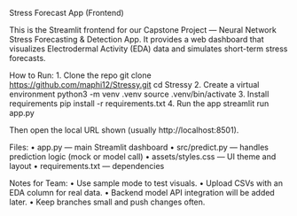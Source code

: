 Stress Forecast App (Frontend)

This is the Streamlit frontend for our Capstone Project — Neural Network Stress Forecasting & Detection App.
It provides a web dashboard that visualizes Electrodermal Activity (EDA) data and simulates short-term stress forecasts.

How to Run:
	1.	Clone the repo
git clone https://github.com/maphi12/Stressy.git
cd Stressy
	2.	Create a virtual environment
python3 -m venv .venv
source .venv/bin/activate
	3.	Install requirements
pip install -r requirements.txt
	4.	Run the app
streamlit run app.py

Then open the local URL shown (usually http://localhost:8501).

Files:
	•	app.py — main Streamlit dashboard
	•	src/predict.py — handles prediction logic (mock or model call)
	•	assets/styles.css — UI theme and layout
	•	requirements.txt — dependencies

Notes for Team:
	•	Use sample mode to test visuals.
	•	Upload CSVs with an EDA column for real data.
	•	Backend model API integration will be added later.
	•	Keep branches small and push changes often.
